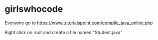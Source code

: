 # girlswhocode

Everyone go to https://www.tutorialspoint.com/compile_java_online.php
 
Right click on root and create a file named "Student.java"
